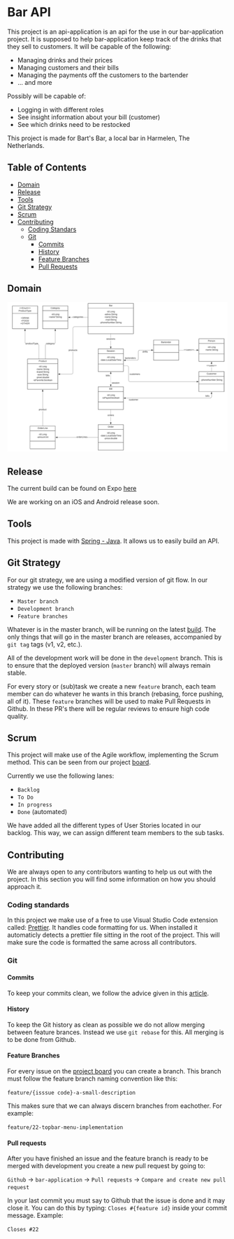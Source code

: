 # Bar API

This project is an api-application is an api for the use in our bar-application project. It is supposed to help bar-application keep track of the drinks that they sell to customers. It will be capable of the following:

- Managing drinks and their prices
- Managing customers and their bills
- Managing the payments off the customers to the bartender
- ... and more

Possibly will be capable of:

- Logging in with different roles
- See insight information about your bill (customer)
- See which drinks need to be restocked

This project is made for Bart's Bar, a local bar in Harmelen, The Netherlands.

## Table of Contents

- [Domain](#Domain)
- [Release](#Release)
- [Tools](#Tools)
- [Git Strategy](#Git-Strategy)
- [Scrum](#Scrum)
- [Contributing](#Contributing)
  - [Coding Standars](#Coding-Standards)
  - [Git](#Git)
    - [Commits](#Commits)
    - [History](#History)
    - [Feature Branches](#Feature-Branches)
    - [Pull Requests](#Pull-Requests)

## Domain  
 ![image](bar-api-domain.png)

## Release

The current build can be found on Expo [here]()

We are working on an iOS and Android release soon.

## Tools

This project is made with [Spring - Java](https://spring.io/).
It allows us to easily build an API.

## Git Strategy

For our git strategy, we are using a modified version of git flow. In our strategy we use the following branches:

- `Master branch`
- `Development branch`
- `Feature branches`

Whatever is in the master branch, will be running on the latest [build](#Release). The only things that will go in the master branch are releases, accompanied by `git tag` tags (v1, v2, etc.).

All of the development work will be done in the `development` branch. This is to ensure that the deployed version (`master` branch) will always remain stable.

For every story or (sub)task we create a new `feature` branch, each team member can do whatever he wants in this branch (rebasing, force pushing, all of it). These `feature` branches will be used to make Pull Requests in Github. In these PR's there will be regular reviews to ensure high code quality.

## Scrum

This project will make use of the Agile workflow, implementing the Scrum method. This can be seen from our project [board](https://github.com/JortWillemsen/bar-application/projects/1).

Currently we use the following lanes:

- `Backlog`
- `To Do`
- `In progress`
- `Done` (automated)

We have added all the different types of User Stories located in our backlog. This way, we can assign different team members to the sub tasks.

## Contributing

We are always open to any contributors wanting to help us out with the project. In this section you will find some information on how you should approach it.

### Coding standards

In this project we make use of a free to use Visual Studio Code extension called: [Prettier](https://prettier.io/). It handles code formatting for us. When installed it automaticly detects a prettier file sitting in the root of the project. This will make sure the code is formatted the same across all contributors.

### Git

#### Commits

To keep your commits clean, we follow the advice given in this [article](https://chris.beams.io/posts/git-commit/).

#### History

To keep the Git history as clean as possible we do not allow merging between feature brances. Instead we use `git rebase` for this. All merging is to be done from Github.

#### Feature Branches

For every issue on the [project board](https://github.com/JortWillemsen/bar-application/projects/1) you can create a branch. This branch must follow the feature branch naming convention like this:

`feature/{isssue code}-a-small-description`

This makes sure that we can always discern branches from eachother. For example:

`feature/22-topbar-menu-implementation`

#### Pull requests

After you have finished an issue and the feature branch is ready to be merged with development you create a new pull request by going to:

`Github` -> `bar-application` -> `Pull requests` -> `Compare and create new pull request`

In your last commit you must say to Github that the issue is done and it may close it. You can do this by typing:
`Closes #{feature id}` inside your commit message. Example:

`Closes #22`
